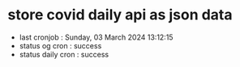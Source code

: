 # store covid daily api as json data

- last cronjob : Sunday, 03 March 2024 13:12:15
- status og cron : success
- status daily cron : success
      
      